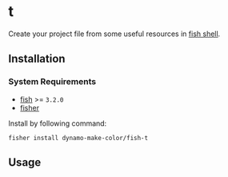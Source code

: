 # t
Create your project file from some useful resources in [fish shell](https://github.com/fish-shell/fish-shell).

## Installation

### System Requirements

- [fish](https://github.com/fish-shell/fish-shell) >= `3.2.0`
- [fisher](https://github.com/jorgebucaran/fisher)

Install by following command:
```fish
fisher install dynamo-make-color/fish-t
```

## Usage
